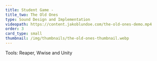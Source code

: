 ```yaml
---
title: Student Game -
title_two: The Old Ones
type: Sound Design and Implementation
videopath: https://content.jakoblundoe.com/the-old-ones-demo.mp4
order: 3
card_type: small
thumbnail: /img/thumbnails/the-old-ones-thumbnail.webp
---
```

Tools: Reaper, Wwise and Unity